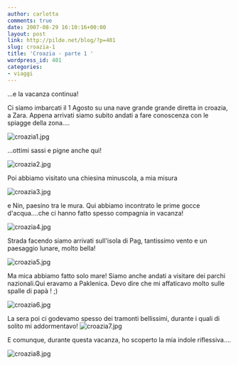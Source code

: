 ```yaml
---
author: carlotta
comments: true
date: 2007-08-29 16:10:16+00:00
layout: post
link: http://pilde.net/blog/?p=401
slug: croazia-1
title: 'Croazia - parte 1 '
wordpress_id: 401
categories:
- viaggi
---
```


...e la vacanza continua!

Ci siamo imbarcati il 1 Agosto su una nave grande grande diretta in croazia, a Zara. Appena arrivati siamo subito andati a fare conoscenza con le spiagge della zona....

![croazia1.jpg](http://pilde.net/blog/wp-content/uploads/2007/08/croazia1.jpg)




...ottimi sassi e pigne anche qui!

![croazia2.jpg](http://pilde.net/blog/wp-content/uploads/2007/08/croazia2.jpg)




Poi abbiamo visitato una chiesina minuscola, a mia misura

![croazia3.jpg](http://pilde.net/blog/wp-content/uploads/2007/08/croazia3.jpg)




e Nin, paesino tra le mura. Qui abbiamo incontrato le prime gocce d'acqua....che ci hanno fatto spesso compagnia in vacanza!

![croazia4.jpg](http://pilde.net/blog/wp-content/uploads/2007/08/croazia4.jpg)




Strada facendo siamo arrivati sull'isola di Pag, tantissimo vento e un paesaggio lunare, molto bella!

![croazia5.jpg](http://pilde.net/blog/wp-content/uploads/2007/08/croazia5.jpg)




Ma mica abbiamo fatto solo mare! Siamo anche andati a visitare dei parchi nazionali.Qui eravamo a Paklenica.
Devo dire che mi affaticavo molto sulle spalle di papà ! ;)



![croazia6.jpg](http://pilde.net/blog/wp-content/uploads/2007/08/croazia6.jpg)




La sera poi ci godevamo spesso dei tramonti bellissimi, durante i quali di solito mi addormentavo!
![croazia7.jpg](http://pilde.net/blog/wp-content/uploads/2007/08/croazia7.jpg)




E comunque, durante questa vacanza, ho scoperto la mia indole riflessiva....

![croazia8.jpg](http://pilde.net/blog/wp-content/uploads/2007/08/croazia8.jpg)



